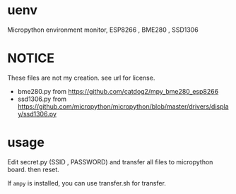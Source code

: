 # uenv
Micropython environment monitor, ESP8266 , BME280 , SSD1306

# NOTICE

These files are not my creation. see url for license.

* bme280.py from https://github.com/catdog2/mpy_bme280_esp8266
* ssd1306.py from https://github.com/micropython/micropython/blob/master/drivers/display/ssd1306.py

# usage

Edit secret.py (SSID , PASSWORD) and transfer all files to micropython board. then reset.

If `ampy` is installed, you can use transfer.sh for transfer.
